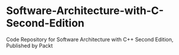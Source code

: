 # Software-Architecture-with-C-Second-Edition
Code Repository for Software Architecture with C++ Second Edition, Published by Packt
